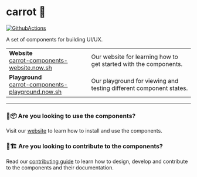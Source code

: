# carrot 🥕

[![GithubActions](https://github.com/carrot-components/carrot/workflows/default/badge.svg)](https://github.com/carrot-components/carrot/actions)

A set of components for building UI/UX.

|                                                                                                          |                                                                    |
| -------------------------------------------------------------------------------------------------------- | ------------------------------------------------------------------ |
| **Website** <br/> [carrot-components-website.now.sh](https://carrot-components-website.now.sh/)          | Our website for learning how to get started with the components.   |
| **Playground** <br/> [carrot-components-playground.now.sh](https://carrot-components-playground.now.sh/) | Our playground for viewing and testing different component states. |

---

### 👀📦 Are you looking to use the components?

Visit our [website](https://carrot-components-website.now.sh/) to learn how to install and use the components.

### 👀🏗 Are you looking to contribute to the components?

Read our [contributing guide](./CONTRIBUTING.md) to learn how to design, develop and contribute to the components and their documentation.
